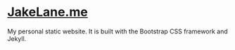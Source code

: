 # [JakeLane.me](http://jakelane.me)
My personal static website. It is built with the Bootstrap CSS framework and Jekyll.